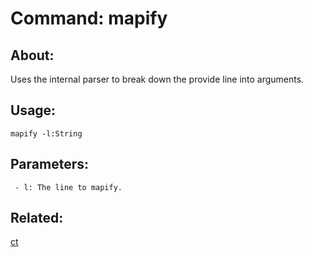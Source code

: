 Command: mapify
====================

About:
--------------------
Uses the internal parser to break down the provide line into arguments.

Usage:
--------------------
```
mapify -l:String 
```

Parameters:
--------------------
```
 - l: The line to mapify.

```

Related:
--------------------
[ct](index.md)
